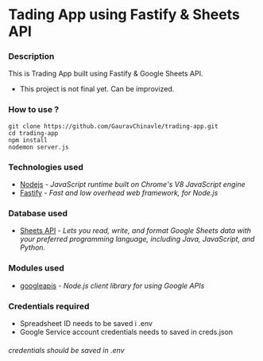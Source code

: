 # Tading App using Fastify & Sheets API 

### Description
This is Trading App built using Fastify & Google Sheets API.
- This project is not final yet. Can be improvized.


### How to use ?
  ```
  git clone https://github.com/GauravChinavle/trading-app.git
  cd trading-app
  npm install
  nodemon server.js
  ```

### Technologies used
- [Nodejs](https://nodejs.org/en/) - _JavaScript runtime built on Chrome's V8 JavaScript engine_
- [Fastify](https://www.fastify.io/) - _Fast and low overhead web framework, for Node.js_

### Database used
- [Sheets API](https://developers.google.com/sheets/api) - _Lets you read, write, and format Google Sheets data with your preferred programming language, including Java, JavaScript, and Python._

### Modules used
- [googleapis](https://www.npmjs.com/package/googleapis) -  _Node.js client library for using Google APIs_

### Credentials required
- Spreadsheet ID needs to be saved i .env
- Google Service account credentials needs to saved in creds.json
###### _credentials should be saved in .env_